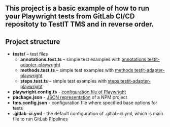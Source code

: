 ## This project is a basic example of how to run your Playwright tests from GitLab CI/CD repositoty to TestIT TMS and in reverse order.

## Project structure

* **tests/** – test files
    * **annotations.test.ts** – simple test examples with [annotations testit-adapter-playwright](https://github.com/testit-tms/adapters-js/tree/main/testit-adapter-playwright#methods)
    * **methods.test.ts** – simple test examples with [methods testit-adapter-playwright](https://github.com/testit-tms/adapters-js/tree/main/testit-adapter-playwright#methods)
    * **steps.test.ts** – simple test examples with [steps testit-adapter-playwright](https://github.com/testit-tms/adapters-js/tree/main/testit-adapter-playwright#methods)
* **playwright.config.ts** - [configuration file of Playwright](https://playwright.dev/docs/test-configuration)
* **package.json** - [JSON representation](https://docs.npmjs.com/cli/v9/configuring-npm/package-json?v=true) of a NPM project
* **tms.config.json** - configuration file where specified base options for tests
* **.gitlab-ci.yml** - the default configuration of .gitlab-ci.yml, which is main file to run GitLab Pipelines
